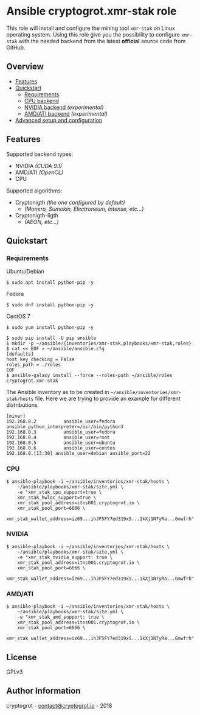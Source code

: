 # Ansible cryptogrot.xmr-stak role

This role will install and configure the mining tool `xmr-stak` on Linux operating system. Using this role give you the possibility to configure `xmr-stak` with the needed backend from the latest **official** source code from GitHub.

## Overview

* [Features](#features)
* [Quickstart](#quickstart)
  - [Requirements](#requirements)
  - [CPU backend](#cpu)
  - [NVIDIA backend](#nvidia) *(experimental)*
  - [AMD/ATI backend](#amd/ati) *(experimental)*
* [Advanced setup and configuration](doc/ADVANCED.md)

## Features

Supported backend types:
- NVIDIA *(CUDA 9.1)*
- AMD/ATI *(OpenCL)*
- CPU

Supported algorithms:
- Cryptonigth *(the one configured by default)*
  - *(Monero, Sumokin, Electroneum, Intense, etc...)*
- Cryptonigth-ligth
  - *(AEON, etc...)*

## Quickstart

### Requirements

Ubuntu/Debian
```
$ sudo apt install python-pip -y
```
Fedora
```
$ sudo dnf install python-pip -y
```
CentOS 7
```
$ sudo yum install python-pip -y
```

```
$ sudo pip install -U pip ansible
$ mkdir -p ~/ansible/{inventories/xmr-stak,playbooks/xmr-stak,roles}
$ cat << EOF > ~/ansible/ansible.cfg
[defaults]
host_key_checking = False
roles_path = ./roles
EOF
$ ansible-galaxy install --force --roles-path ~/ansible/roles cryptogrot.xmr-stak
```

The Ansible inventory as to be created in `~/ansible/inventories/xmr-stak/hosts` file. Here we are trying to provide an example for different distributions.
```
[miner]
192.168.0.2          ansible_user=fedora ansible_python_interpreter=/usr/bin/python3
192.168.0.3          ansible_user=fedora
192.168.0.4          ansible_user=root
192.168.0.5          ansible_user=ubuntu
192.168.0.6          ansible_user=centos
192.168.0.[13:30] ansible_user=debian ansible_port=22
```

### CPU

```
$ ansible-playbook -i ~/ansible/inventories/xmr-stak/hosts \
    ~/ansible/playbooks/xmr-stak/site.yml \
	-e "xmr_stak_cpu_support=true \
	xmr_stak_hwloc_support=true \
	xmr_stak_pool_address=itns001.cryptogrot.io \
	xmr_stak_pool_port=6666 \
	xmr_stak_wallet_address=iz69...ihJF5FY7ed319xS...1kXj1N7yRa...Gmwfrh"
```

### NVIDIA

```
$ ansible-playbook -i ~/ansible/inventories/xmr-stak/hosts \
    ~/ansible/playbooks/xmr-stak/site.yml \
	-e "xmr_stak_nvidia_support: true \
	xmr_stak_pool_address=itns001.cryptogrot.io \
	xmr_stak_pool_port=6666 \
	xmr_stak_wallet_address=iz69...ihJF5FY7ed319xS...1kXj1N7yRa...Gmwfrh"
```

### AMD/ATI

```
$ ansible-playbook -i ~/ansible/inventories/xmr-stak/hosts \
    ~/ansible/playbooks/xmr-stak/site.yml \
	-e "xmr_stak_amd_support: true \
	xmr_stak_pool_address=itns001.cryptogrot.io \
	xmr_stak_pool_port=6666 \
	xmr_stak_wallet_address=iz69...ihJF5FY7ed319xS...1kXj1N7yRa...Gmwfrh"
```

## License

GPLv3

## Author Information

cryptogrot - contact@cryptogrot.io - 2018
